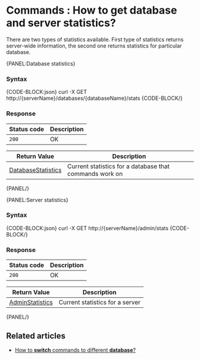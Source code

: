 # Commands : How to get database and server statistics?

There are two types of statistics available. First type of statistics returns server-wide information, the second one returns statistics for particular database.

{PANEL:Database statistics}

### Syntax

{CODE-BLOCK:json}
  curl -X GET http://{serverName}/databases/{databaseName}/stats
{CODE-BLOCK/}

### Response

| Status code | Description |
| ----------- | - |
| `200` | OK |

| Return Value | Description |
| ------------- | ------------- |
| [DatabaseStatistics](../../../glossary/database-statistics) | Current statistics for a database that commands work on |

{PANEL/}

{PANEL:Server statistics}

### Syntax

{CODE-BLOCK:json}
  curl -X GET http://{serverName}/admin/stats
{CODE-BLOCK/}

### Response

| Status code | Description |
| ----------- | - |
| `200` | OK |

| Return Value | Description |
| ------------- | ------------- |
| [AdminStatistics](../../../glossary/admin-statistics) | Current statistics for a server |

{PANEL/}

## Related articles

- [How to **switch** commands to different **database**?](../../../client-api/commands/how-to/switch-commands-to-a-different-database)   